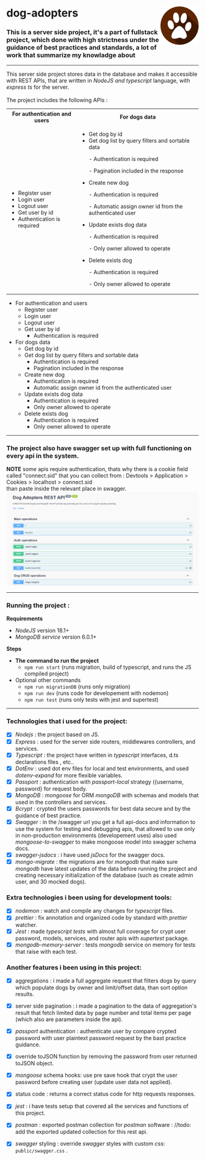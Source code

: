 # dog-adopters <img src="public/dog_feet_logo.png" width=100px height=100px align="right">

### This is a server side project, it's a part of fullstack project, which done with high strictness under the guidance of best practices and standards, a lot of work that summarize my knowladge about <br />

---

This server side project stores data in the database and makes it accessible with REST APIs, that are written in _NodeJS and typescript_ language, with _express ts_ for the server. <br /> <br />
The project includes the following APIs :

<table>
    <tr>
        <th>
            For authentication and users
        </th>
        <th>
            For dogs data
        </th>
    </tr>
    <tr>
        <td> 
            <ul> 
                <li>Register user</li>
                <li>Login user</li>
                <li>Logout user</li>
                <li>Get user by id</li>
                    <li>Authentication is required</li>
            </ul>
        </td>
        <td> 
            <ul>
                <li>Get dog by id</li>
                <li>Get dog list by query filters and sortable data</li>
                    <p>- Authentication is required</p>
                    <p>- Pagination included in the response</p>
                <li>Create new dog</li>
                    <p>- Authentication is required</p>
                    <p>- Automatic assign owner id from the authenticated user</p>
                <li>Update exists dog data</li>
                    <p>- Authentication is required</p>
                    <p>- Only owner allowed to operate</p>
                <li>Delete exists dog</li>
                    <p>- Authentication is required</p>
                    <p>- Only owner allowed to operate</p>
            </ul>
        </td>
    </tr>
</table>

-   For authentication and users
    -   Register user
    -   Login user
    -   Logout user
    -   Get user by id
        -   Authentication is required
-   For dogs data
    -   Get dog by id
    -   Get dog list by query filters and sortable data
        -   Authentication is required
        -   Pagination included in the response
    -   Create new dog
        -   Authentication is required
        -   Automatic assign owner id from the authenticated user
    -   Update exists dog data
        -   Authentication is required
        -   Only owner allowed to operate
    -   Delete exists dog
        -   Authentication is required
        -   Only owner allowed to operate

---

### The project also have swagger set up with full functioning on every api in the system.

**NOTE**
some apis require authentication, thats why there is a cookie field called "connect.sid" that you can collect from : Devtools > Application > Cookies > localhost > connect.sid <br />
than paste inside the relevant place in swagger.
![how to find connect.sid](/public/gif-cookie-swagger.gif) <br />

---

### **Running the project :**

**Requirements**

-   _NodeJS_ version 18.1+
-   _MongoDB service_ version 6.0.1+

**Steps**

-   **The command to run the project**
    -   `npm run start` (runs migration, build of typescript, and runs the JS compiled project)
-   Optional other commands
    -   `npm run migrationDB` (runs only migration)
    -   `npm run dev` (runs code for developement with nodemon)
    -   `npm run test` (runs only tests with jest and supertest)

---

### Technologies that i used for the project:

-   [x] _Nodejs_ : the project based on JS.
-   [x] _Express_ : used for the server side routers, middlewares controllers, and services.
-   [x] _Typescript_ : the project have written in _typescript_ interfaces, d.ts declarations files , etc..
-   [x] _DotEnv_ : used dot env files for local and test environments, and used _dotenv-expand_ for more flexible variables.
-   [x] _Passport_ : authentication with _passport-local_ strategy ({username, password} for request body.
-   [x] _MongoDB_ : _mongoose_ for ORM _mongoDB_ with schemas and models that used in the controllers and services.
-   [x] _Bcrypt_ : crypted the users passwords for best data secure and by the guidance of best practice.
-   [x] _Swagger_ : in the /swagger url you get a full api-docs and information to use the system for testing and debugging apis, that allowed to use only in non-production environments (developement uses) also used _mongoose-to-swagger_ to make mongoose model into swagger schema docs.
-   [x] _swagger-jsdocs_ : i have used _jsDocs_ for the swagger docs.
-   [x] _mongo-migrate_ : the migrations are for _mongodb_ that make sure _mongodb_ have latest updates of the data before running the project and creating necessary initialization of the database (such as create admin user, and 30 mocked dogs).

### Extra technologies i been using for development tools:

-   [x] _nodemon_ : watch and compile any changes for _typescript_ files.
-   [x] _prettier_ : fix annotation and organized code by standard with _prettier_ watcher.
-   [x] _Jest_ : made _typescript tests_ with almost full coverage for crypt user password, models, services, and router apis with _supertest_ package.
-   [x] _mongodb-memory-server_ : tests _mongodb_ service on memory for tests that raise with each test.

### Another features i been using in this project:

-   [x] aggregations : i made a full aggregate request that filters dogs by query which populate dogs by owner and limit/offset data, than sort option results.

-   [x] server side pagination : i made a pagination to the data of aggregation's result that fetch limited data by page number and total items per page (which also are parameters inside the api).

-   [x] _passport_ authentication : authenticate user by compare crypted password with user plaintext password request by the bast practice guidance.
-   [x] override toJSON function by removing the password from user returned toJSON object.
-   [x] _mongoose_ schema hooks: use pre save hook that crypt the user password before creating user (update user data not applied).
-   [x] status code : returns a correct status code for http requests responses.
-   [x] _jest_ : i have tests setup that covered all the services and functions of this project.
-   [x] _postman_ : exported postman collection for _postman_ software :
        //todo: add the exported updated collection for this rest api.
-   [x] _swagger_ styling : override _swagger_ styles with custom _css_: `public/swagger.css` .

